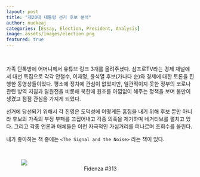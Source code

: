 ```yaml
---
layout: post
title: "제20대 대통령 선거 후보 분석"
author: nuekeaj
categories: [Essay, Election, President, Analysis]
image: assets/images/election.png
featured: true
---
```


<br>

가족 단톡방에 어머니께서 유튜브 링크 3개를 올려주셨다. 삼프로TV라는 경제 채널에서 대선 특집으로 각각 안철수, 이재명, 윤석열 후보(가나다 순)와 경제에 대한 토론을 진행한 동영상들이었다. 평소에 정치에 관심이 없었지만, 일관적이지 못한 정부의 코로나 관련 방역 지침과 탈원전을 비롯해 북한에 원조를 아낌없이 해주는 정책을 보며 불만이 생겼고 점점 관심을 가지게 되었다.

선거에 당선되기 위해서 각 진영은 도덕성에 어떻게든 흠집을 내기 위해 후보 뿐만 아니라 후보의 가족의 부정 부패를 끄집어내고 각종 의혹을 제기하며 네거티브를 펼치고 있다. 그리고 각종 언론과 매체들은 이런 자극적인 가십거리를 퍼나르며 조회수를 올린다. 

내가 좋아하는 책 중에는 `<The Signal and the Noise>` 라는 책이 있다.     

<br>



<figure><img src=" //img1.daumcdn.net/thumb/R1280x0.fjpg/?fname=http://t1.daumcdn.net/brunch/service/user/3SO/image/S1suJHwCK6W74HSs-7-sSeliwlo">
<figcaption font-size="8px" align="center">Fidenza #313</figcaption>
</figure>
